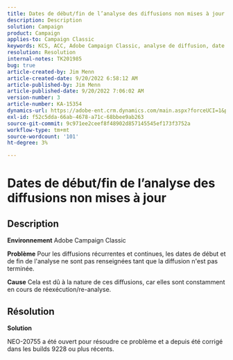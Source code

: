 ```yaml
---
title: Dates de début/fin de l’analyse des diffusions non mises à jour
description: Description
solution: Campaign
product: Campaign
applies-to: Campaign Classic
keywords: KCS, ACC, Adobe Campaign Classic, analyse de diffusion, date de début, date de fin, mise à jour incorrecte, diffusions récurrentes, diffusions continues, NEO-20755
resolution: Resolution
internal-notes: TK201985
bug: true
article-created-by: Jim Menn
article-created-date: 9/20/2022 6:58:12 AM
article-published-by: Jim Menn
article-published-date: 9/20/2022 7:06:02 AM
version-number: 3
article-number: KA-15354
dynamics-url: https://adobe-ent.crm.dynamics.com/main.aspx?forceUCI=1&pagetype=entityrecord&etn=knowledgearticle&id=cc2bdd93-b138-ed11-9db1-0022480866ad
exl-id: f52c5dda-66ab-4678-a71c-68bbee9ab263
source-git-commit: 9c971ee2ceef8f48902d857145545ef173f3752a
workflow-type: tm+mt
source-wordcount: '101'
ht-degree: 3%

---
```


# Dates de début/fin de l’analyse des diffusions non mises à jour

## Description


<b>Environnement</b>
Adobe Campaign Classic

<b>Problème</b>
Pour les diffusions récurrentes et continues, les dates de début et de fin de l&#39;analyse ne sont pas renseignées tant que la diffusion n&#39;est pas terminée.

<b>Cause</b>
Cela est dû à la nature de ces diffusions, car elles sont constamment en cours de réexécution/re-analyse.


## Résolution


<b>Solution</b>

NEO-20755 a été ouvert pour résoudre ce problème et a depuis été corrigé dans les builds 9228 ou plus récents.
